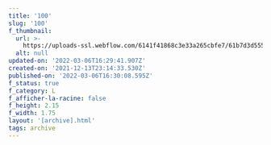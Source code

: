 ```yaml
---
title: '100'
slug: '100'
f_thumbnail:
  url: >-
    https://uploads-ssl.webflow.com/6141f41868c3e33a265cbfe7/61b7d3d5554bc0329c7e150a_100.jpg
  alt: null
updated-on: '2022-03-06T16:29:41.907Z'
created-on: '2021-12-13T23:14:33.530Z'
published-on: '2022-03-06T16:30:08.595Z'
f_status: true
f_category: L
f_afficher-la-racine: false
f_height: 2.15
f_width: 1.75
layout: '[archive].html'
tags: archive
---
```



